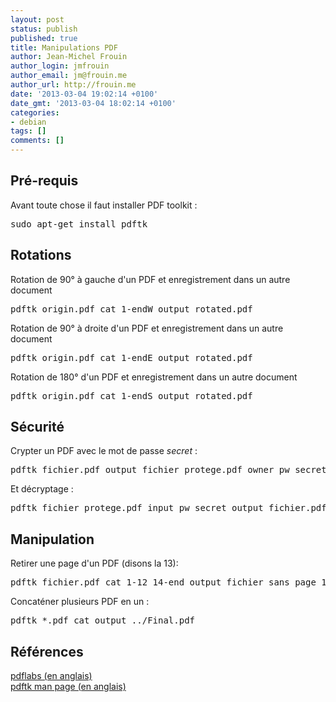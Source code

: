 ```yaml
---
layout: post
status: publish
published: true
title: Manipulations PDF
author: Jean-Michel Frouin
author_login: jmfrouin
author_email: jm@frouin.me
author_url: http://frouin.me
date: '2013-03-04 19:02:14 +0100'
date_gmt: '2013-03-04 18:02:14 +0100'
categories:
- debian
tags: []
comments: []
---
```

<h2>Pré-requis</h2>
<p>Avant toute chose il faut installer PDF toolkit :</p>
<pre class="brush:shell">sudo apt-get install pdftk</pre>
<h2>Rotations</h2>
<p>Rotation de 90° à gauche d'un PDF et enregistrement dans un autre document</p>
<pre class="brush:shell">pdftk origin.pdf cat 1-endW output rotated.pdf</pre>
<p>Rotation de 90° à droite d'un PDF et enregistrement dans un autre document</p>
<pre class="brush:shell">pdftk origin.pdf cat 1-endE output rotated.pdf</pre>
<p>Rotation de 180° d'un PDF et enregistrement dans un autre document</p>
<pre class="brush:shell">pdftk origin.pdf cat 1-endS output rotated.pdf</pre>
<h2>Sécurité</h2>
<p>Crypter un PDF avec le mot de passe <em>secret</em> :</p>
<pre class="brush:shell">pdftk fichier.pdf output fichier_protege.pdf owner_pw secret</pre>
<p>Et décryptage :</p>
<pre class="brush:shell">pdftk fichier_protege.pdf input_pw secret output fichier.pdf</pre>
<h2>Manipulation</h2>
<p>Retirer une page d'un PDF (disons la 13):</p>
<pre class="brush:shell">pdftk fichier.pdf cat 1-12 14-end output fichier_sans_page_13.pdf</pre>
<p>Concaténer plusieurs PDF en un :</p>
<pre class="brush:shell">pdftk *.pdf cat output ../Final.pdf</pre>
<h2>Références</h2>
<p><a href="http://www.pdflabs.com/docs/pdftk-cli-examples/" target"=_blank">pdflabs (en anglais)</a><br />
<a href="http://www.pdflabs.com/docs/pdftk-man-page/" target="_blank">pdftk man page (en anglais)</a></p>

